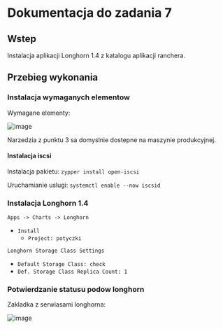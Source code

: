 # Dokumentacja do zadania 7

## Wstep

Instalacja aplikacji Longhorn 1.4 z katalogu aplikacji ranchera.

## Przebieg wykonania

### Instalacja wymaganych elementow

Wymagane elementy:

![image](https://user-images.githubusercontent.com/128246734/226601714-fd372d2b-d7ce-4e2d-b2a2-bf940fbfc512.png)

Narzedzia z punktu 3 sa domyslnie dostepne na maszynie produkcyjnej.

#### Instalacja iscsi

Instalacja pakietu:
`zypper install open-iscsi`

Uruchamianie uslugi:
`systemctl enable --now iscsid`

### Instalacja Longhorn 1.4

`Apps -> Charts -> Longhorn`
 - `Install`
   - `Project: potyczki`

`Longhorn Storage Class Settings`
 - `Default Storage Class: check`
 - `Def. Storage Class Replica Count: 1`

### Potwierdzanie statusu podow longhorn

Zakladka z serwiasami longhorna:

![image](https://user-images.githubusercontent.com/128246734/226604262-7f7b1dcb-2ad5-4fc0-bb22-3d4d248bd366.png)

